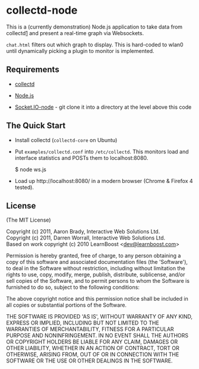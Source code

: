 # collectd-node

This is a (currently demonstration) Node.js application to take data from
collectd[1] and present a real-time graph via Websockets.

`chat.html` filters out which graph to display. This is hard-coded to wlan0
until dynamically picking a plugin to monitor is implemented.

## Requirements

* [collectd][1]

* [Node.js][3]

* [Socket.IO-node][2] - git clone it into a directory at the level above this code

[1]: http://collectd.org/
[2]: https://github.com/LearnBoost/Socket.IO-node
[3]: http://nodejs.org/

## The Quick Start

* Install collectd (`collectd-core` on Ubuntu)

* Put `examples/collectd.conf` into `/etc/collectd`. This monitors load and
  interface statistics and POSTs them to localhost:8080.

	$ node ws.js

* Load up http://localhost:8080/ in a modern browser (Chrome & Firefox 4 tested).

## License 

(The MIT License)

Copyright (c) 2011, Aaron Brady, Interactive Web Solutions Ltd.  
Copyright (c) 2011, Darren Worrall, Interactive Web Solutions Ltd.  
Based on work copyright (c) 2010 LearnBoost &lt;dev@learnboost.com&gt;

Permission is hereby granted, free of charge, to any person obtaining
a copy of this software and associated documentation files (the
'Software'), to deal in the Software without restriction, including
without limitation the rights to use, copy, modify, merge, publish,
distribute, sublicense, and/or sell copies of the Software, and to
permit persons to whom the Software is furnished to do so, subject to
the following conditions:

The above copyright notice and this permission notice shall be
included in all copies or substantial portions of the Software.

THE SOFTWARE IS PROVIDED 'AS IS', WITHOUT WARRANTY OF ANY KIND,
EXPRESS OR IMPLIED, INCLUDING BUT NOT LIMITED TO THE WARRANTIES OF
MERCHANTABILITY, FITNESS FOR A PARTICULAR PURPOSE AND NONINFRINGEMENT.
IN NO EVENT SHALL THE AUTHORS OR COPYRIGHT HOLDERS BE LIABLE FOR ANY
CLAIM, DAMAGES OR OTHER LIABILITY, WHETHER IN AN ACTION OF CONTRACT,
TORT OR OTHERWISE, ARISING FROM, OUT OF OR IN CONNECTION WITH THE
SOFTWARE OR THE USE OR OTHER DEALINGS IN THE SOFTWARE.
